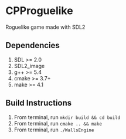 # CPProguelike
Roguelike game made with SDL2

## Dependencies
1. SDL >= 2.0
2. SDL2_image
3. g++ >= 5.4
4. cmake >= 3.7+
5. make >= 4.1

## Build Instructions
1. From terminal, run `mkdir build && cd build`
3. From terminal, run `cmake .. && make`
4. From terminal, run `./WallsEngine`
